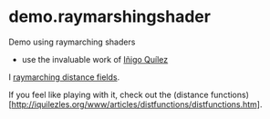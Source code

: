# demo.raymarshingshader
Demo using raymarching shaders

- use the invaluable work of [Iñigo Quílez](http://iquilezles.org/)

I [raymarching distance fields](http://iquilezles.org/www/articles/raymarchingdf/raymarchingdf.htm).

If you feel like playing with it, check out the (distance functions)
[http://iquilezles.org/www/articles/distfunctions/distfunctions.htm].
